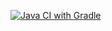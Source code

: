 [![Java CI with Gradle](https://github.com/NataliaKrasnykh/HomeWorkWeb/actions/workflows/gradle.yml/badge.svg)](https://github.com/NataliaKrasnykh/HomeWorkWeb/actions/workflows/gradle.yml)